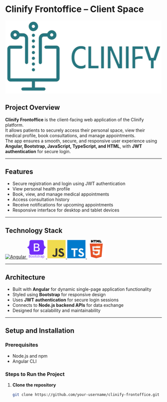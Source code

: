 # Clinify Frontoffice – Client Space  

![Clinify Frontoffice Logo](public/assets/images/logoNavLight.png)

## Project Overview
**Clinify Frontoffice** is the client-facing web application of the Clinify platform.  
It allows patients to securely access their personal space, view their medical profile, book consultations, and manage appointments.  
The app ensures a smooth, secure, and responsive user experience using **Angular, Bootstrap, JavaScript, TypeScript, and HTML**, with **JWT authentication** for secure login.

---

## Features 
- Secure registration and login using JWT authentication  
- View personal health profile  
- Book, view, and manage medical appointments  
- Access consultation history  
- Receive notifications for upcoming appointments  
- Responsive interface for desktop and tablet devices  

---

## Technology Stack 
<p align="left">
  <a href="https://angular.io/" target="_blank"> <img src="https://angular.io/assets/images/logos/angular/angular.svg" alt="Angular" width="60" height="60"/> </a>
  <a href="https://getbootstrap.com/" target="_blank"> <img src="https://raw.githubusercontent.com/devicons/devicon/master/icons/bootstrap/bootstrap-plain-wordmark.svg" alt="Bootstrap" width="60" height="60"/> </a>
  <a href="https://www.javascript.com/" target="_blank"> <img src="https://raw.githubusercontent.com/devicons/devicon/master/icons/javascript/javascript-original.svg" alt="JavaScript" width="60" height="60"/> </a>
  <a href="https://www.typescriptlang.org/" target="_blank"> <img src="https://raw.githubusercontent.com/devicons/devicon/master/icons/typescript/typescript-original.svg" alt="TypeScript" width="60" height="60"/> </a>
  <a href="https://www.w3.org/html/" target="_blank"> <img src="https://raw.githubusercontent.com/devicons/devicon/master/icons/html5/html5-original-wordmark.svg" alt="HTML5" width="60" height="60"/> </a>
</p>

---

## Architecture 
- Built with **Angular** for dynamic single-page application functionality  
- Styled using **Bootstrap** for responsive design  
- Uses **JWT authentication** for secure login sessions  
- Connects to **Node.js backend APIs** for data exchange  
- Designed for scalability and maintainability  

---

## Setup and Installation 

### Prerequisites
- Node.js and npm  
- Angular CLI  

### Steps to Run the Project
1. **Clone the repository**  
   ```bash
   git clone https://github.com/your-username/clinify-frontoffice.git
